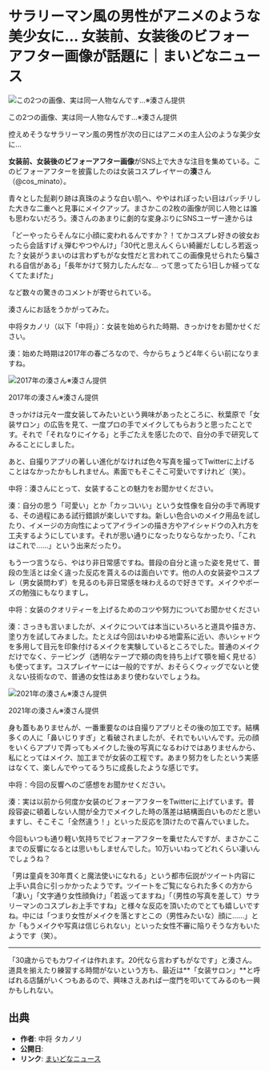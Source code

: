 # サラリーマン風の男性がアニメのような美少女に… 女装前、女装後のビフォーアフター画像が話題に｜まいどなニュース

![この2つの画像、実は同一人物なんです…※湊さん提供](//p.potaufeu.asahi.com/110f-p/picture/25550654/5496b5e30627b9437fe6c045f143b3d2_640px.jpg)

この2つの画像、実は同一人物なんです…※湊さん提供

控えめそうなサラリーマン風の男性が次の日にはアニメの主人公のような美少女に…

**女装前、女装後のビフォーアフター画像**がSNS上で大きな注目を集めている。このビフォーアフターを披露したのは女装コスプレイヤーの**湊**さん（@cos_minato）。

青々とした髭剃り跡は真珠のような白い肌へ、ややはれぼったい目はパッチリした大きな二重へと見事にメイクアップ。まさかこの2枚の画像が同じ人物とは誰も思わないだろう。湊さんのあまりに劇的な変身ぶりにSNSユーザー達からは

「どーやったらそんなに小顔に変われるんですか？！てかコスプレ好きの彼女おったら会話すげぇ弾むやつやんけ」「30代と思えんくらい綺麗だしむしろ若返った？女装がうまいのは言わずもがな女性だと言われてこの画像見せられたら騙される自信がある」「長年かけて努力したんだな… って思ってたら1日しか経ってなくてたまげた」

など数々の驚きのコメントが寄せられている。

湊さんにお話をうかがってみた。

中将タカノリ（以下「中将」）：女装を始められた時期、きっかけをお聞かせください。

湊：始めた時期は2017年の春ごろなので、今からちょうど4年くらい前になりますね。

![2017年の湊さん※湊さん提供](//p.potaufeu.asahi.com/7933-p/picture/25550664/106b7b4a00b877cd07c3eafa18fbae93_640px.jpg)

2017年の湊さん※湊さん提供

きっかけは元々一度女装してみたいという興味があったところに、秋葉原で「女装サロン」の広告を見て、一度プロの手でメイクしてもらおうと思ったことです。それで「それなりにイケる」と手ごたえを感じたので、自分の手で研究してみることにしました。

あと、自撮りアプリの著しい進化がなければ色々写真を撮ってTwitterに上げることはなかったかもしれません。素面でもそこそこ可愛いですけれど（笑）。

中将：湊さんにとって、女装することの魅力をお聞かせください。

湊：自分の思う「可愛い」とか「カッコいい」という女性像を自分の手で再現する、その過程にある試行錯誤が楽しいですね。新しい色合いのメイク用品を試したり、イメージの方向性によってアイラインの描き方やアイシャドウの入れ方を工夫するようにしています。それが思い通りになったりならなかったり、「これはこれで……」という出来だったり。

もう一つ言うなら、やはり非日常感ですね。普段の自分と違った姿を見せて、普段の生活とは全く違った反応を貰えるのは面白いです。他の人の女装姿やコスプレ（男女装問わず）を見るのも非日常感を味わえるので好きです。メイクやポーズの勉強にもなりますし。

中将：女装のクオリティーを上げるためのコツや努力についてお聞かせください

湊：さっきも言いましたが、メイクについては本当にいろいろと道具や描き方、塗り方を試してみました。たとえば今回はいわゆる地雷系に近い、赤いシャドウを多用して目元を印象付けるメイクを実験しているところでした。普通のメイクだけでなく、テーピング（透明なテープで頬の肉を持ち上げて顎を細く見せる）も使ってます。コスプレイヤーには一般的ですが、おそらくウィッグでないと使えない技術なので、普通の女性はあまり使わないでしょうね。

![2021年の湊さん※湊さん提供](//p.potaufeu.asahi.com/2547-p/picture/25550666/fd76140d6c5445eaf023e42e6613681b_640px.jpg)

2021年の湊さん※湊さん提供

身も蓋もありませんが、一番重要なのは自撮りアプリとその後の加工です。結構多くの人に「鼻いじりすぎ」と看破されましたが、それでもいいんです。元の顔をいくらアプリで弄ってもメイクした後の写真になるわけではありませんから、私にとってはメイク、加工までが女装の工程です。あまり努力をしたという実感はなくて、楽しんでやってるうちに成長したような感じです。

中将：今回の反響へのご感想をお聞かせください。

湊：実は以前から何度か女装のビフォーアフターをTwitterに上げています。普段容姿に頓着しない人間が全力でメイクした時の落差は結構面白いものだと思いますし、そこそこ「全然違う！」といった反応を頂けたので喜んでいました。

今回もいつも通り軽い気持ちでビフォーアフターを乗せたんですが、まさかここまでの反響になるとは思いもしませんでした。10万いいねってどれくらい凄いんでしょうね？

「男は童貞を30年貫くと魔法使いになれる」という都市伝説がツイート内容に上手い具合に引っかかったようです。ツイートをご覧になられた多くの方から「凄い」「文字通り女性顔負け」「若返ってますね」「（男性の写真を差して）サラリーマンのコスプレお上手ですね」と様々な反応を頂いたのでとても嬉しいですね。中には「つまり女性がメイクを落とすとこの（男性みたいな）顔に……」とか「もうメイクや写真は信じられない」といった女性不審に陥りそうな方もいたようです（笑）。

---

「30歳からでもカワイイは作れます。20代なら言わずもがなです」と湊さん。道具を揃えたり練習する時間がないという方も、最近は**「女装サロン」**と呼ばれる店舗がいくつもあるので、興味さえあれば一度門を叩いててみるのも一興かもしれない。  

## 出典
- **作者**: 中将 タカノリ
- **公開日**: 
- **リンク**: [まいどなニュース](https://maidonanews.jp/article/14223004)